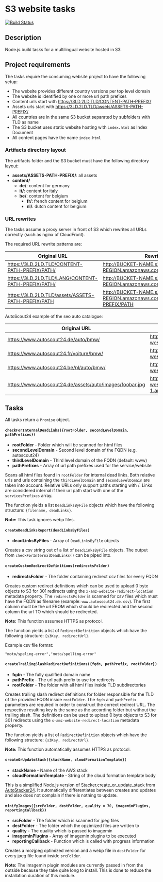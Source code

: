 # S3 website tasks

[![Build Status](https://travis-ci.org/Scout24/s3-website-tasks.svg?branch=master)](https://travis-ci.org/Scout24/s3-website-tasks)

## Description

Node.js build tasks for a multilingual website hosted in S3.

## Project requirements

The tasks require the consuming website project to have the following setup:

* The website provides different country versions per top level domain
* The website is identified by one or more url path prefixes
* Content urls start with https://3LD.2LD.TLD/CONTENT-PATH-PREFIX/
* Assets urls start with https://3LD.2LD.TLD/assets/ASSETS-PATH-PREFIX/
* All countries are in the same S3 bucket separated by subfolders with TLD as name
* The S3 bucket uses static website hosting with `index.html` as Index Document
* All content pages have the name `index.html`

### Artifacts directory layout

The artifacts folder and the S3 bucket must have the following directory layout:

  * **assets/ASSETS-PATH-PREFIX/**: all assets
  * **content/**
    * **de/**: content for germany
    * **it/**: content for italy
    * **be/**: content for belgium
      * **fr/**: french content for belgium
      * **nl/**: dutch content for belgium

### URL rewrites

The tasks assume a proxy server in front of S3 which rewrites all URLs correctly (such as nginx of CloudFront).

The required URL rewrite patterns are:

| Original URL | Rewritten URL |
| --- | --- |
| https://3LD.2LD.TLD/CONTENT-PATH-PREFIX/PATH/ | http://BUCKET-NAME.s3-website-AWS-REGION.amazonaws.com/content/TLD/PATH |
| https://3LD.2LD.TLD/LANG/CONTENT-PATH-PREFIX/PATH/ | http://BUCKET-NAME.s3-website-AWS-REGION.amazonaws.com/content/TLD/LANG/PATH |
| https://3LD.2LD.TLD/assets/ASSETS-PATH-PREFIX/PATH | http://BUCKET-NAME.s3-website-AWS-REGION.amazonaws.com/assets/ASSETS-PATH-PREFIX/PATH |

AutoScout24 example of the seo auto catalogue:

| Original URL | Rewritten URL |
| --- | --- |
| https://www.autoscout24.de/auto/bmw/ | http://as24-seo-pages-auto.s3-website-eu-west-1.amazonaws.com/content/de/bmw/ |
| https://www.autoscout24.fr/voiture/bmw/ | http://as24-seo-pages-auto.s3-website-eu-west-1.amazonaws.com/content/fr/bmw/ |
| https://www.autoscout24.be/nl/auto/bmw/ | http://as24-seo-pages-auto.s3-website-eu-west-1.amazonaws.com/content/be/nl/bmw/ |
| https://www.autoscout24.de/assets/auto/images/foobar.jpg | http://as24-seo-pages-auto.s3-website-eu-west-1.amazonaws.com/assets/auto/images/foobar.jpg |

## Tasks

All tasks return a `Promise` object.

#### `checkForInternalDeadLinks({rootFolder, secondLevelDomain, pathPrefixes})`

* **rootFolder** - Folder which will be scanned for html files
* **secondLevelDomain** - Second level domain of the FQDN (e.g. autoscout24)
* **thirdLevelDomain** - Third level domain of the FQDN (default: www)
* **pathPrefixes** - Array of url path prefixes used for the service/website

Scans all html files found in `rootFolder` for internal dead links. Both relative urls and urls containing the `thirdLevelDomain` and `secondLevelDomain` are taken into account. Relative URLs only support paths starting with /. Links are considered internal if their url path start with one of the `servicesPrefixes` array.

The function yields a list `DeadLinksByFile` objects which have the following structure: `{filename, deadLinks}`.

**Note:** This task ignores webp files.

#### `createDeadLinksReport(deadLinksByFiles)`

* **deadLinksByFiles** - Array of `DeadLinksByFile` objects

Creates a csv string out of a list of `DeadLinksByFile` objects. The output from `checkForInternalDeadLinks()` can be piped into.

#### `createCustomRedirectDefinitions(redirectsFolder)`

* **redirectsFolder** - The folder containing redirect csv files for every FQDN

Creates custom redirect definitions which can be used to upload 0 byte objects to S3 for 301 redirects using the `x-amz-website-redirect-location` metadata property. The `redirectsFolder` is scanned for csv files which must have the FQDN as filename (example: `www.autoscout24.de.csv`). The first column must be the url FROM which should be redirected and the second column the url TO which should be redirected.

**Note:** This function assumes HTTPS as protocol.

The function yields a list of `RedirectDefinition` objects which have the following structure: `{s3Key, redirectUrl}`.

Example csv file format:

`"moto/speling-error","moto/spelling-error"`

#### `createTrailingSlashRedirectDefinitions({fqdn, pathPrefix, rootFolder})`

* **fqdn** - The fully qualified domain name
* **pathPrefix** - The url path prefix to use for redirects
* **rootFolder** - The folder with all html files inside TLD subdirectories

Creates trailing slash redirect definitions for folder responsible for the TLD of the provided FQDN inside `rootFolder`. The `fqdn` and `pathPrefix` parameters are required in order to construct the correct redirect URL. The respective resulting key is the same as the according folder but without the trailing slash. The definitions can be used to upload 0 byte objects to S3 for 301 redirects using the `x-amz-website-redirect-location` metadata property.

The function yields a list of `RedirectDefinition` objects which have the following structure: `{s3Key, redirectUrl}`.

**Note:** This function automatically assumes HTTPS as protocol.

#### `createOrUpdateStack({stackName, cloudFormationTemplate})`

* **stackName** - Name of the AWS stack
* **cloudFormationTemplate** - String of the cloud formation template body

This is a simplified Node.js version of [Stacker.create_or_update_stack](https://github.com/Scout24/autostacker24#create-or-update) from [AutoStacker24](https://github.com/Scout24/autostacker24). It automatically differentiates between creates and updates and also does not complain if there is nothing to update.

#### `minifyImages({srcFolder, destFolder, quality = 70, imageminPlugins, reportingCallback})`

* **srcFolder** - The folder which is scanned for jpeg files
* **destFolder** - The folder which the opzimized files are written to
* **quality** - The quality which is passed to imagemin
* **imageminPlugins** - Array of imagemin plugins to be executed
* **reportingCallback** - Function which is called with progress information

Creates a mozjpeg optimized version and a webp file in `destFolder` for every jpeg file found inside `srcFolder`.

**Note:** The imagemin plugin modules are currently passed in from the outside because they take quite long to install. This is done to reduce the installation duration of this module.
